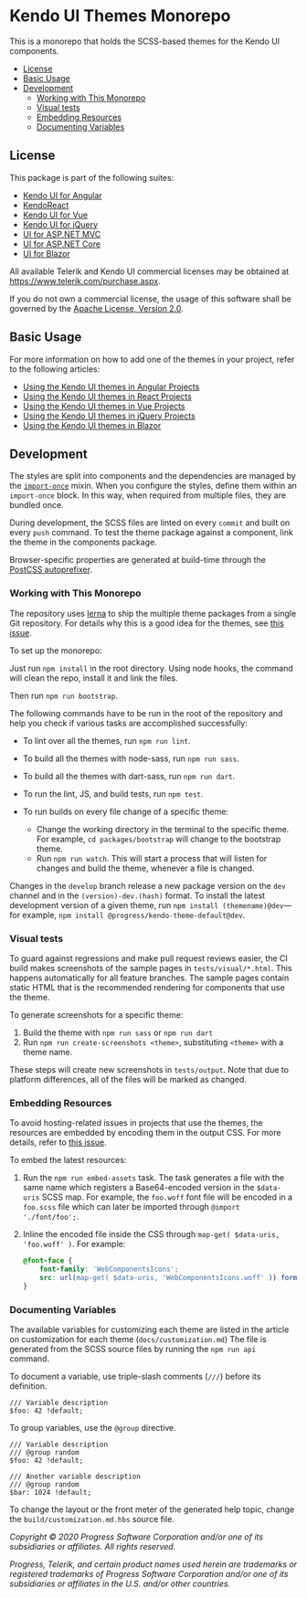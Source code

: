 # Kendo UI Themes Monorepo

This is a monorepo that holds the SCSS-based themes for the Kendo UI components.

* [License](#license)
* [Basic Usage](#basic-usage)
* [Development](#development)
    * [Working with This Monorepo](#working-with-this-monorepo)
    * [Visual tests](#visual-tests)
    * [Embedding Resources](#embedding-resources)
    * [Documenting Variables](#documenting-variables)

## License

This package is part of the following suites:

* [Kendo UI for Angular](https://www.telerik.com/kendo-angular-ui/)
* [KendoReact](https://www.telerik.com/kendo-react-ui/)
* [Kendo UI for Vue](https://www.telerik.com/kendo-vue-ui/)
* [Kendo UI for jQuery](https://www.telerik.com/kendo-ui)
* [UI for ASP.NET MVC](https://www.telerik.com/aspnet-mvc)
* [UI for ASP.NET Core](https://www.telerik.com/aspnet-core-ui)
* [UI for Blazor](https://www.telerik.com/blazor-ui)

All available Telerik and Kendo UI commercial licenses may be obtained at https://www.telerik.com/purchase.aspx.

If you do not own a commercial license, the usage of this software shall be governed by the [Apache License, Version 2.0](https://www.apache.org/licenses/LICENSE-2.0).

## Basic Usage

For more information on how to add one of the themes in your project, refer to the following articles:

* [Using the Kendo UI themes in Angular Projects](https://www.telerik.com/kendo-angular-ui/components/styling/)
* [Using the Kendo UI themes in React Projects](https://www.telerik.com/kendo-react-ui/components/styling/)
* [Using the Kendo UI themes in Vue Projects](https://www.telerik.com/kendo-vue-ui/components/styling/)
* [Using the Kendo UI themes in jQuery Projects](https://docs.telerik.com/kendo-ui/styles-and-layout/sass-themes)
* [Using the Kendo UI themes in Blazor](https://docs.telerik.com/blazor-ui/themes/overview)

## Development

The styles are split into components and the dependencies are managed by the [`import-once`](scss/mixins/core/_import-once.scss) mixin. When you configure the styles, define them within an `import-once` block. In this way, when required from multiple files, they are bundled once.

During development, the SCSS files are linted on every `commit` and built on every `push` command. To test the theme package against a component, link the theme in the components package.

Browser-specific properties are generated at build-time through the [PostCSS autoprefixer](https://github.com/postcss/autoprefixer).

### Working with This Monorepo

The repository uses [lerna](https://github.com/lerna/lerna/) to ship the multiple theme packages from a single Git repository. For details why this is a good idea for the themes, see [this issue](https://github.com/telerik/kendo-theme-default/issues/720).

To set up the monorepo:

Just run `npm install` in the root directory. Using node hooks, the command will clean the repo, install it and link the files.

Then run `npm run bootstrap`.

The following commands have to be run in the root of the repository and help you check if various tasks are accomplished successfully:

* To lint over all the themes, run `npm run lint`.
* To build all the themes with node-sass, run `npm run sass`.
* To build all the themes with dart-sass, run `npm run dart`.
* To run the lint, JS, and build tests, run `npm test`.
* To run builds on every file change of a specific theme:

  * Change the working directory in the terminal to the specific theme. For example, `cd packages/bootstrap` will change to the bootstrap theme.
  * Run `npm run watch`. This will start a process that will listen for changes and build the theme, whenever a file is changed.

Changes in the `develop` branch release a new package version on the `dev` channel and in the `(version)-dev.(hash)` format. To install the latest development version of a given theme, run `npm install (themename)@dev`&mdash;for example, `npm install @progress/kendo-theme-default@dev`.

### Visual tests

To guard against regressions and make pull request reviews easier, the CI build makes screenshots of the sample pages in `tests/visual/*.html`. This happens automatically for all feature branches. The sample pages contain static HTML that is the recommended rendering for components that use the theme.

To generate screenshots for a specific theme:

1. Build the theme with `npm run sass` or `npm run dart`
1. Run `npm run create-screenshots <theme>`, substituting `<theme>` with a theme name.

These steps will create new screenshots in `tests/output`. Note that due to platform differences, all of the files will be marked as changed.


### Embedding Resources

To avoid hosting-related issues in projects that use the themes, the resources are embedded by encoding them in the output CSS. For more details, refer to [this issue](https://github.com/telerik/kendo-theme-default/issues/41#issuecomment-258472183).

To embed the latest resources:

1. Run the `npm run embed-assets` task. The task generates a file with the same name which registers a Base64-encoded version in the `$data-uris` SCSS map. For example, the `foo.woff` font file will be encoded in a `foo.scss` file which can later be imported through `@import './font/foo';`.
1. Inline the encoded file inside the CSS through `map-get( $data-uris, 'foo.woff' )`. For example:

    ```scss
    @font-face {
        font-family: 'WebComponentsIcons';
        src: url(map-get( $data-uris, 'WebComponentsIcons.woff' )) format( "woff" );
    }
    ```

### Documenting Variables

The available variables for customizing each theme are listed in the article on customization for each theme (`docs/customization.md`) The file is generated from the SCSS source files by running the `npm run api` command.

To document a variable, use triple-slash comments (`///`) before its definition.

    /// Variable description
    $foo: 42 !default;

To group variables, use the `@group` directive.

    /// Variable description
    /// @group random
    $foo: 42 !default;

    /// Another variable description
    /// @group random
    $bar: 1024 !default;

To change the layout or the front meter of the generated help topic, change the `build/customization.md.hbs` source file.

*Copyright © 2020 Progress Software Corporation and/or one of its subsidiaries or affiliates. All rights reserved.*

*Progress, Telerik, and certain product names used herein are trademarks or registered trademarks of Progress Software Corporation and/or one of its subsidiaries or affiliates in the U.S. and/or other countries.*
